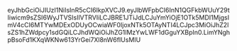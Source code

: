 ﻿eyJhbGciOiJIUzI1NiIsInR5cCI6IkpXVCJ9.eyJlbWFpbCI6InN1QGFkbWUuY29tIiwicm9sZSI6WyJTVSIsIlVTRVIiLCJBRE1JTiJdLCJuYmYiOjE1OTk5MDI1MjgsImV4cCI6MTYwMDExODUyOCwiaWF0IjoxNTk5OTAyNTI4LCJpc3MiOiJhZ2lsZS1hZWdpcy1sdGQiLCJhdWQiOiJhZG1lMzYwLWF1dGguYXBpIn0.LimYNghpBsoFd1KXqWKNw613YrGei7Xl8nW6fIUsMIU